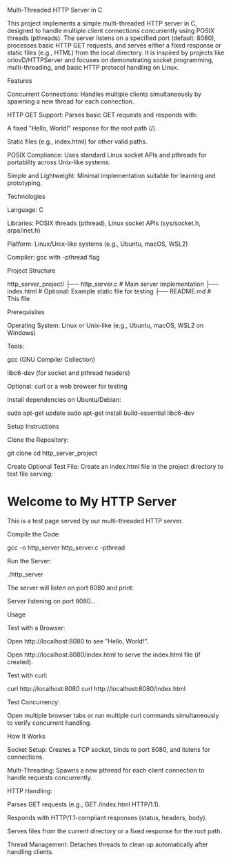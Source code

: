 Multi-Threaded HTTP Server in C

This project implements a simple multi-threaded HTTP server in C, designed to handle multiple client connections concurrently using POSIX threads (pthreads). The server listens on a specified port (default: 8080), processes basic HTTP GET requests, and serves either a fixed response or static files (e.g., HTML) from the local directory. It is inspired by projects like orlovD/HTTPServer and focuses on demonstrating socket programming, multi-threading, and basic HTTP protocol handling on Linux.

Features





Concurrent Connections: Handles multiple clients simultaneously by spawning a new thread for each connection.



HTTP GET Support: Parses basic GET requests and responds with:





A fixed "Hello, World!" response for the root path (/).



Static files (e.g., index.html) for other valid paths.



POSIX Compliance: Uses standard Linux socket APIs and pthreads for portability across Unix-like systems.



Simple and Lightweight: Minimal implementation suitable for learning and prototyping.

Technologies





Language: C



Libraries: POSIX threads (pthread), Linux socket APIs (sys/socket.h, arpa/inet.h)



Platform: Linux/Unix-like systems (e.g., Ubuntu, macOS, WSL2)



Compiler: gcc with -pthread flag

Project Structure

http_server_project/
├── http_server.c    # Main server implementation
├── index.html       # Optional: Example static file for testing
├── README.md        # This file

Prerequisites





Operating System: Linux or Unix-like (e.g., Ubuntu, macOS, WSL2 on Windows)



Tools:





gcc (GNU Compiler Collection)



libc6-dev (for socket and pthread headers)



Optional: curl or a web browser for testing

Install dependencies on Ubuntu/Debian:

sudo apt-get update
sudo apt-get install build-essential libc6-dev

Setup Instructions





Clone the Repository:

git clone <repository-url>
cd http_server_project



Create Optional Test File: Create an index.html file in the project directory to test file serving:

<!DOCTYPE html>
<html>
<head>
    <title>Test Page</title>
</head>
<body>
    <h1>Welcome to My HTTP Server</h1>
    <p>This is a test page served by our multi-threaded HTTP server.</p>
</body>
</html>



Compile the Code:

gcc -o http_server http_server.c -pthread



Run the Server:

./http_server

The server will listen on port 8080 and print:

Server listening on port 8080...

Usage





Test with a Browser:





Open http://localhost:8080 to see "Hello, World!".



Open http://localhost:8080/index.html to serve the index.html file (if created).



Test with curl:

curl http://localhost:8080
curl http://localhost:8080/index.html



Test Concurrency:





Open multiple browser tabs or run multiple curl commands simultaneously to verify concurrent handling.

How It Works





Socket Setup: Creates a TCP socket, binds to port 8080, and listens for connections.



Multi-Threading: Spawns a new pthread for each client connection to handle requests concurrently.



HTTP Handling:





Parses GET requests (e.g., GET /index.html HTTP/1.1).



Responds with HTTP/1.1-compliant responses (status, headers, body).



Serves files from the current directory or a fixed response for the root path.



Thread Management: Detaches threads to clean up automatically after handling clients.
